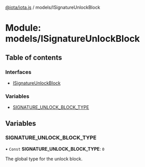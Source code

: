 [@iota/iota.js](../README.md) / models/ISignatureUnlockBlock

# Module: models/ISignatureUnlockBlock

## Table of contents

### Interfaces

- [ISignatureUnlockBlock](../interfaces/models_ISignatureUnlockBlock.ISignatureUnlockBlock.md)

### Variables

- [SIGNATURE\_UNLOCK\_BLOCK\_TYPE](models_ISignatureUnlockBlock.md#signature_unlock_block_type)

## Variables

### SIGNATURE\_UNLOCK\_BLOCK\_TYPE

• `Const` **SIGNATURE\_UNLOCK\_BLOCK\_TYPE**: ``0``

The global type for the unlock block.
